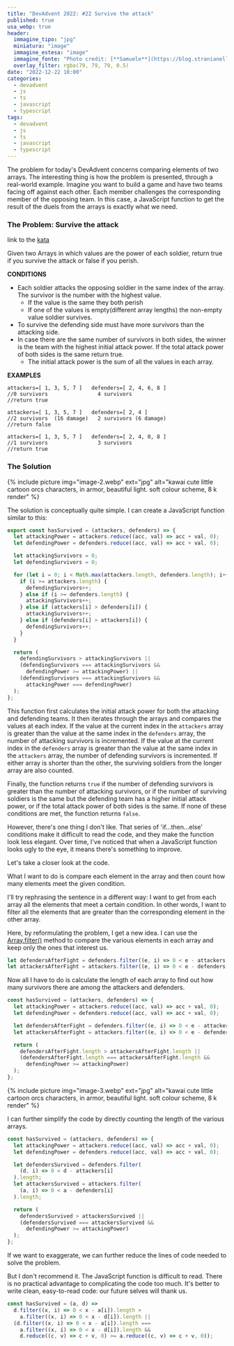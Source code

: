 ```yaml
---
title: "DevAdvent 2022: #22 Survive the attack"
published: true
usa_webp: true
header:
  immagine_tipo: "jpg"
  miniatura: "image"
  immagine_estesa: "image"
  immagine_fonte: "Photo credit: [**Samuele**](https://blog.stranianelli.com/)"
  overlay_filter: rgba(79, 79, 79, 0.5)
date: "2022-12-22 10:00"
categories:
  - devadvent
  - js
  - ts
  - javascript
  - typescript
tags:
  - devadvent
  - js
  - ts
  - javascript
  - typescript
---
```


The problem for today's DevAdvent concerns comparing elements of two arrays. The interesting thing is how the problem is presented, through a real-world example. Imagine you want to build a game and have two teams facing off against each other. Each member challenges the corresponding member of the opposing team. In this case, a JavaScript function to get the result of the duels from the arrays is exactly what we need.

### The Problem: Survive the attack

link to the [kata](https://www.codewars.com/kata/634d0f7c562caa0016debac5)

Given two Arrays in which values are the power of each soldier, return true if you survive the attack or false if you perish.

**CONDITIONS**

- Each soldier attacks the opposing soldier in the same index of the array. The survivor is the number with the highest value.
  - If the value is the same they both perish
  - If one of the values is empty(different array lengths) the non-empty value soldier survives.
- To survive the defending side must have more survivors than the attacking side.
- In case there are the same number of survivors in both sides, the winner is the team with the highest initial attack power. If the total attack power of both sides is the same return true.
  - The initial attack power is the sum of all the values in each array.

**EXAMPLES**

```
attackers=[ 1, 3, 5, 7 ]   defenders=[ 2, 4, 6, 8 ]
//0 survivors                4 survivors
//return true

attackers=[ 1, 3, 5, 7 ]   defenders=[ 2, 4 ]
//2 survivors  (16 damage)   2 survivors (6 damage)
//return false

attackers=[ 1, 3, 5, 7 ]   defenders=[ 2, 4, 0, 8 ]
//1 survivors                3 survivors
//return true
```

### The Solution

{% include picture img="image-2.webp" ext="jpg" alt="kawai cute little cartoon orcs characters, in armor, beautiful light. soft colour scheme, 8 k render" %}

The solution is conceptually quite simple. I can create a JavaScript function similar to this:

```js
export const hasSurvived = (attackers, defenders) => {
  let attackingPower = attackers.reduce((acc, val) => acc + val, 0);
  let defendingPower = defenders.reduce((acc, val) => acc + val, 0);

  let attackingSurvivors = 0;
  let defendingSurvivors = 0;

  for (let i = 0; i < Math.max(attackers.length, defenders.length); i++) {
    if (i >= attackers.length) {
      defendingSurvivors++;
    } else if (i >= defenders.length) {
      attackingSurvivors++;
    } else if (attackers[i] > defenders[i]) {
      attackingSurvivors++;
    } else if (defenders[i] > attackers[i]) {
      defendingSurvivors++;
    }
  }

  return (
    defendingSurvivors > attackingSurvivors ||
    (defendingSurvivors === attackingSurvivors &&
      defendingPower >= attackingPower) ||
    (defendingSurvivors === attackingSurvivors &&
      attackingPower === defendingPower)
  );
};
```

This function first calculates the initial attack power for both the attacking and defending teams. It then iterates through the arrays and compares the values at each index. If the value at the current index in the `attackers` array is greater than the value at the same index in the `defenders` array, the number of attacking survivors is incremented. If the value at the current index in the `defenders` array is greater than the value at the same index in the `attackers` array, the number of defending survivors is incremented. If either array is shorter than the other, the surviving soldiers from the longer array are also counted.

Finally, the function returns `true` if the number of defending survivors is greater than the number of attacking survivors, or if the number of surviving soldiers is the same but the defending team has a higher initial attack power, or if the total attack power of both sides is the same. If none of these conditions are met, the function returns `false`.

However, there's one thing I don't like. That series of 'if...then...else' conditions make it difficult to read the code, and they make the function look less elegant. Over time, I've noticed that when a JavaScript function looks ugly to the eye, it means there's something to improve.

Let's take a closer look at the code.

What I want to do is compare each element in the array and then count how many elements meet the given condition.

I'll try rephrasing the sentence in a different way: I want to get from each array all the elements that meet a certain condition. In other words, I want to filter all the elements that are greater than the corresponding element in the other array.

Here, by reformulating the problem, I get a new idea. I can use the [Array.filter()](https://developer.mozilla.org/en-US/docs/Web/JavaScript/Reference/Global_Objects/Array/filter) method to compare the various elements in each array and keep only the ones that interest us.

```js
let defendersAfterFight = defenders.filter((e, i) => 0 < e - attackers[i]);
let attackersAfterFight = attackers.filter((e, i) => 0 < e - defenders[i]);
```

Now all I have to do is calculate the length of each array to find out how many survivors there are among the attackers and defenders.

```js
const hasSurvived = (attackers, defenders) => {
  let attackingPower = attackers.reduce((acc, val) => acc + val, 0);
  let defendingPower = defenders.reduce((acc, val) => acc + val, 0);

  let defendersAfterFight = defenders.filter((e, i) => 0 < e - attackers[i]);
  let attackersAfterFight = attackers.filter((e, i) => 0 < e - defenders[i]);

  return (
    defendersAfterFight.length > attackersAfterFight.length ||
    (defendersAfterFight.length === attackersAfterFight.length &&
      defendingPower >= attackingPower)
  );
};
```

{% include picture img="image-3.webp" ext="jpg" alt="kawai cute little cartoon orcs characters, in armor, beautiful light. soft colour scheme, 8 k render" %}

I can further simplify the code by directly counting the length of the various arrays.

```js
const hasSurvived = (attackers, defenders) => {
  let attackingPower = attackers.reduce((acc, val) => acc + val, 0);
  let defendingPower = defenders.reduce((acc, val) => acc + val, 0);

  let defendersSurvived = defenders.filter(
    (d, i) => 0 < d - attackers[i]
  ).length;
  let attackersSurvived = attackers.filter(
    (a, i) => 0 < a - defenders[i]
  ).length;

  return (
    defendersSurvived > attackersSurvived ||
    (defendersSurvived === attackersSurvived &&
      defendingPower >= attackingPower)
  );
};
```

If we want to exaggerate, we can further reduce the lines of code needed to solve the problem.

But I don't recommend it. The JavaScript function is difficult to read. There is no practical advantage to complicating the code too much. It's better to write clean, easy-to-read code: our future selves will thank us.

```js
const hasSurvived = (a, d) =>
  d.filter((x, i) => 0 < x - a[i]).length >
    a.filter((x, i) => 0 < x - d[i]).length ||
  (d.filter((x, i) => 0 < x - a[i]).length ===
    a.filter((x, i) => 0 < x - d[i]).length &&
    d.reduce((c, v) => c + v, 0) >= a.reduce((c, v) => c + v, 0));
```
